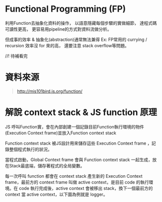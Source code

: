 # Functional Programming (FP)
利用Function去抽象化資料的操作，
以語意隱藏每個步驟的實做細節，
達程式碼可讀性更高，
更容易用pipeline的方式對資料流做分析。

但成事的效率 & 抽象化(abstraction)通常無法兼得
Ex: FP常用的 currying / recursion 效率沒 for 來的高，
還要注意 stack overflow等問題。

//! 待補看完

# 資料來源
> http://mis101bird.js.org/function/

# 解說 context stack & JS function 原理
JS 呼叫Function實，會在內部創建一個記錄目前Function執行環境的物件(Execution Context frame)並放入Function context stack

Function context stack 被JS設計用來儲存這些 Execution Context frame
，記錄整個程式執行的狀況。

當程式啟動，Global Context frame 會與 Function context stack 一起生成，放在Stack最底端，儲存著程式的全局變數。

每一次呼叫 function 都會在 context stack 產生新的 Execution Context frame，最前方的 context frame 叫做 active context，是目前 code 的執行環境。在 code 執行完成後，active context 會被移出 stack，換下一個最前方的 context 當 active context，以下圖為例就是 logger。

